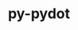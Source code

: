 ---
title: "py-pydot"
layout: cache
categories: [package, develop]
meta: {"compilers": ["none"], "num_specs": 14, "num_specs_by_stack": {"radiuss": 14, "root": 14}, "oss": ["ubuntu18.04"], "platforms": ["linux"], "stacks": ["radiuss", "root"], "targets": ["x86_64_v3"], "versions": ["1.4.2"]}
spec_details: [{"compiler": "none", "hash": "2ili4wisjayjedj4uxzcb2mib42pnmnx", "os": "ubuntu18.04", "platform": "linux", "size": "-", "stacks": ["radiuss", "root"], "target": "x86_64_v3", "variants": ["build_system=python_pip"], "versions": ["1.4.2"]}, {"compiler": "none", "hash": "3vnsnvduowzsyvqlorydhcy4vfbb4aem", "os": "ubuntu18.04", "platform": "linux", "size": "-", "stacks": ["radiuss", "root"], "target": "x86_64_v3", "variants": ["build_system=python_pip"], "versions": ["1.4.2"]}, {"compiler": "none", "hash": "bkhp7l3fezc43avmon7idhch7dss74kj", "os": "ubuntu18.04", "platform": "linux", "size": "-", "stacks": ["radiuss", "root"], "target": "x86_64_v3", "variants": ["build_system=python_pip"], "versions": ["1.4.2"]}, {"compiler": "none", "hash": "ckksjztewlrfhz6st44cnt4pchi46oug", "os": "ubuntu18.04", "platform": "linux", "size": "-", "stacks": ["radiuss", "root"], "target": "x86_64_v3", "variants": ["build_system=python_pip"], "versions": ["1.4.2"]}, {"compiler": "none", "hash": "fldfyh43dzk2vhihn2nlzlnexputnhm4", "os": "ubuntu18.04", "platform": "linux", "size": "-", "stacks": ["radiuss", "root"], "target": "x86_64_v3", "variants": ["build_system=python_pip"], "versions": ["1.4.2"]}, {"compiler": "none", "hash": "m5dv5j7unfy77cfqiuxahnhuxhsqhf32", "os": "ubuntu18.04", "platform": "linux", "size": "-", "stacks": ["radiuss", "root"], "target": "x86_64_v3", "variants": ["build_system=python_pip"], "versions": ["1.4.2"]}, {"compiler": "none", "hash": "m7ap2yokd6rx4qqtfoq2lfyyybchrz5w", "os": "ubuntu18.04", "platform": "linux", "size": "-", "stacks": ["radiuss", "root"], "target": "x86_64_v3", "variants": ["build_system=python_pip"], "versions": ["1.4.2"]}, {"compiler": "none", "hash": "mmypkwq2s7vknoprrzs6qbpo2lsapinz", "os": "ubuntu18.04", "platform": "linux", "size": "-", "stacks": ["radiuss", "root"], "target": "x86_64_v3", "variants": ["build_system=python_pip"], "versions": ["1.4.2"]}, {"compiler": "none", "hash": "nnaqxd3fztnltqpfj3jwrmnie63iw7om", "os": "ubuntu18.04", "platform": "linux", "size": "-", "stacks": ["radiuss", "root"], "target": "x86_64_v3", "variants": ["build_system=python_pip"], "versions": ["1.4.2"]}, {"compiler": "none", "hash": "osh32ksezt3tidhc2l3xsktndy2xxjqq", "os": "ubuntu18.04", "platform": "linux", "size": "-", "stacks": ["radiuss", "root"], "target": "x86_64_v3", "variants": ["build_system=python_pip"], "versions": ["1.4.2"]}, {"compiler": "none", "hash": "shikkf2wpqmgi2xaiipk56z6znyq3rfi", "os": "ubuntu18.04", "platform": "linux", "size": "-", "stacks": ["radiuss", "root"], "target": "x86_64_v3", "variants": ["build_system=python_pip"], "versions": ["1.4.2"]}, {"compiler": "none", "hash": "uee4le2ldxoowuiclqful4b3q7qrl33l", "os": "ubuntu18.04", "platform": "linux", "size": "-", "stacks": ["radiuss", "root"], "target": "x86_64_v3", "variants": ["build_system=python_pip"], "versions": ["1.4.2"]}, {"compiler": "none", "hash": "wymnx7qecr45aa4xu3n64micrcekonoc", "os": "ubuntu18.04", "platform": "linux", "size": "-", "stacks": ["radiuss", "root"], "target": "x86_64_v3", "variants": ["build_system=python_pip"], "versions": ["1.4.2"]}, {"compiler": "none", "hash": "zgeqcfzx33rwrzw5lhk6tjx3sybzgwqw", "os": "ubuntu18.04", "platform": "linux", "size": "-", "stacks": ["radiuss", "root"], "target": "x86_64_v3", "variants": ["build_system=python_pip"], "versions": ["1.4.2"]}]
---